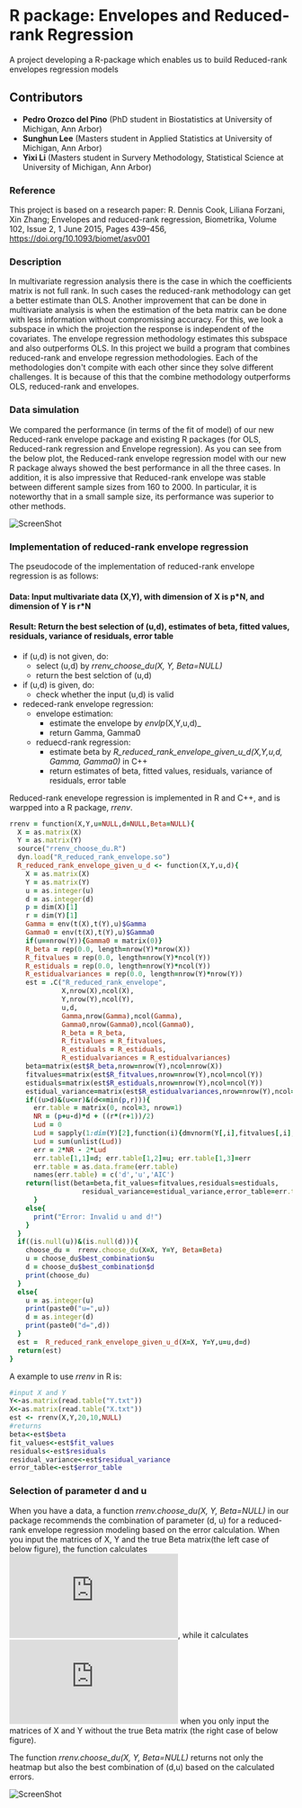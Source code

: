 # R package: Envelopes and Reduced-rank Regression

A project developing a R-package which enables us to build Reduced-rank envelopes regression models

## Contributors

* __Pedro Orozco del Pino__ (PhD student in Biostatistics at University of Michigan, Ann Arbor)
* __Sunghun Lee__ (Masters student in Applied Statistics at University of Michigan, Ann Arbor)
* __Yixi Li__ (Masters student in Survery Methodology, Statistical Science at University of Michigan, Ann Arbor)

### Reference

This project is based on a research paper: 
R. Dennis Cook, Liliana Forzani, Xin Zhang; Envelopes and reduced-rank regression, Biometrika, Volume 102, Issue 2, 1 June 2015, Pages 439–456, https://doi.org/10.1093/biomet/asv001


### Description

In multivariate regression analysis there is the case in which the coefficients matrix is not full rank. In such cases the reduced-rank methodology can get a better estimate than OLS. Another improvement that can be done in multivariate analysis is when the estimation of the beta matrix can be done with less information without compromissing accuracy. For this, we look a subspace in which the projection the response is independent of the covariates. The envelope regression methodology estimates this subspace and also outperforms OLS. In this project we build a program that combines reduced-rank and envelope regression methodologies. Each of the methodologies don't compite with each other since they solve different challenges. It is because of this that the combine methodology outperforms OLS, reduced-rank and envelopes.

### Data simulation

We compared the performance (in terms of the fit of model) of our new Reduced-rank envelope package and existing R packages (for OLS, Reduced-rank regression and Envelope regression). As you can see from the below plot, the Reduced-rank envelope regression model with our new R package always showed the best performance in all the three cases. In addition, it is also impressive that Reduced-rank envelope was stable between different sample sizes from 160 to 2000. In particular, it is noteworthy that in a small sample size, its performance was superior to other methods.

![ScreenShot](https://github.com/shnlee-ds/Rpackages-Envelopes_and_ReducedRankReg/blob/master/simulation.png)

### Implementation of reduced-rank envelope regression
The pseudocode of the implementation of reduced-rank envelope regression is as follows:
#### Data: Input multivariate data (X,Y), with dimension of X is p\*N, and dimension of Y is r\*N
#### Result: Return the best selection of (u,d), estimates of beta, fitted values, residuals, variance of residuals, error table
- if (u,d) is not given, do:
  - select (u,d) by _rrenv_choose_du(X, Y, Beta=NULL)_
  - return the best selction of (u,d)
- if (u,d) is given, do:
  - check whether the input (u,d) is valid
- redeced-rank envelope regression:
  - envelope estimation:
    - estimate the envelope by _envlp_(X,Y,u,d)_ 
    - return Gamma, Gamma0
  - reduecd-rank regression:
    - estimate beta by _R_reduced_rank_envelope_given_u_d(X,Y,u,d, Gamma, Gamma0)_ in C++
    - return estimates of beta, fitted values, residuals, variance of residuals, error table

Reduced-rank enevelope regression is implemented in R and C++, and is warpped into a R package, _rrenv_.
```ruby
rrenv = function(X,Y,u=NULL,d=NULL,Beta=NULL){
  X = as.matrix(X)
  Y = as.matrix(Y)
  source("rrenv_choose_du.R") 
  dyn.load("R_reduced_rank_envelope.so")
  R_reduced_rank_envelope_given_u_d <- function(X,Y,u,d){
    X = as.matrix(X)
    Y = as.matrix(Y)
    u = as.integer(u)
    d = as.integer(d)
    p = dim(X)[1]
    r = dim(Y)[1]
    Gamma = env(t(X),t(Y),u)$Gamma
    Gamma0 = env(t(X),t(Y),u)$Gamma0
    if(u==nrow(Y)){Gamma0 = matrix(0)}
    R_beta = rep(0.0, length=nrow(Y)*nrow(X))
    R_fitvalues = rep(0.0, length=nrow(Y)*ncol(Y))
    R_estiduals = rep(0.0, length=nrow(Y)*ncol(Y))
    R_estidualvariances = rep(0.0, length=nrow(Y)*nrow(Y))
    est = .C("R_reduced_rank_envelope",
             X,nrow(X),ncol(X), 
             Y,nrow(Y),ncol(Y),
             u,d,
             Gamma,nrow(Gamma),ncol(Gamma),
             Gamma0,nrow(Gamma0),ncol(Gamma0),
             R_beta = R_beta,
             R_fitvalues = R_fitvalues,
             R_estiduals = R_estiduals,
             R_estidualvariances = R_estidualvariances)
    beta=matrix(est$R_beta,nrow=nrow(Y),ncol=nrow(X))
    fitvalues=matrix(est$R_fitvalues,nrow=nrow(Y),ncol=ncol(Y))
    estiduals=matrix(est$R_estiduals,nrow=nrow(Y),ncol=ncol(Y))
    estidual_variance=matrix(est$R_estidualvariances,nrow=nrow(Y),ncol=nrow(Y))
    if((u>d)&(u<=r)&(d<=min(p,r))){
      err.table = matrix(0, ncol=3, nrow=1)
      NR = (p+u-d)*d + ((r*(r+1))/2)
      Lud = 0
      Lud = sapply(1:dim(Y)[2],function(i){dmvnorm(Y[,i],fitvalues[,i],estidual_variance,log=T)})
      Lud = sum(unlist(Lud))
      err = 2*NR - 2*Lud
      err.table[1,1]=d; err.table[1,2]=u; err.table[1,3]=err
      err.table = as.data.frame(err.table)
      names(err.table) = c('d','u','AIC')
    return(list(beta=beta,fit_values=fitvalues,residuals=estiduals,
                  residual_variance=estidual_variance,error_table=err.table))
      }
    else{
      print("Error: Invalid u and d!")
    }
  }
  if((is.null(u))&(is.null(d))){
    choose_du =  rrenv.choose_du(X=X, Y=Y, Beta=Beta)
    u = choose_du$best_combination$u
    d = choose_du$best_combination$d
    print(choose_du)
  }
  else{
    u = as.integer(u)
    print(paste0("u=",u))
    d = as.integer(d)
    print(paste0("d=",d))
  }
  est =  R_reduced_rank_envelope_given_u_d(X=X, Y=Y,u=u,d=d)
  return(est)
}
```
A example to use _rrenv_ in R is:
```ruby
#input X and Y
Y<-as.matrix(read.table("Y.txt"))
X<-as.matrix(read.table("X.txt"))
est <- rrenv(X,Y,20,10,NULL)
#returns
beta<-est$beta
fit_values<-est$fit_values
residuals<-est$residuals
residual_variance<-est$residual_variance
error_table<-est$error_table
```

### Selection of parameter d and u

When you have a data, a function _rrenv.choose_du(X, Y, Beta=NULL)_ in our package recommends the combination of parameter (d, u) for a reduced-rank envelope regression modeling based on the error calculation. When you input the matrices of X, Y and the true Beta matrix(the left case of below figure), the function calculates  ![](https://latex.codecogs.com/gif.latex?%5Cleft%20%5C%7C%20%5Chat%7B%5Cbeta%7D-%5Cbeta%20%5Cright%20%5C%7C_F), while it calculates ![](https://latex.codecogs.com/gif.latex?AIC%20%3D%202N_%7BRE%7D%20-%202L_%7Bu%2Cd%7D%20%3D%20%28p&plus;r-d%29d&plus;r%28r&plus;1%29/2%20-%202%5Chat%7BL%7D_%7Bu%2Cd%7D) when you only input the matrices of X and Y without the true Beta matrix (the right case of below figure).

The function _rrenv.choose_du(X, Y, Beta=NULL)_ returns not only the heatmap but also the best combination of (d,u) based on the calculated errors.

![ScreenShot](https://github.com/shnlee-ds/Rpackages-Envelopes_and_ReducedRankReg/blob/master/choose_du.png) 
